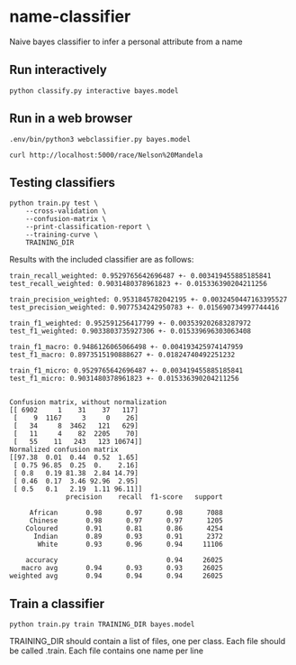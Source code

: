 # name-classifier
Naive bayes classifier to infer a personal attribute from a name

## Run interactively
```
python classify.py interactive bayes.model
```

## Run in a web browser
```
.env/bin/python3 webclassifier.py bayes.model

curl http://localhost:5000/race/Nelson%20Mandela
```

## Testing classifiers
```
python train.py test \
    --cross-validation \
    --confusion-matrix \
    --print-classification-report \
    --training-curve \
    TRAINING_DIR
```

Results with the included classifier are as follows:

```
train_recall_weighted: 0.9529765642696487 +- 0.003419455885185841
test_recall_weighted: 0.9031480378961823 +- 0.015336390204211256

train_precision_weighted: 0.9531845782042195 +- 0.0032450447163395527
test_precision_weighted: 0.9077534242950783 +- 0.015690734997744416

train_f1_weighted: 0.952591256417799 +- 0.003539202683287972
test_f1_weighted: 0.9033803735927306 +- 0.015339696303063408

train_f1_macro: 0.9486126065066498 +- 0.004193425974147959
test_f1_macro: 0.8973515190888627 +- 0.01824740492251232

train_f1_micro: 0.9529765642696487 +- 0.003419455885185841
test_f1_micro: 0.9031480378961823 +- 0.015336390204211256


Confusion matrix, without normalization
[[ 6902     1    31    37   117]
 [    9  1167     3     0    26]
 [   34     8  3462   121   629]
 [   11     4    82  2205    70]
 [   55    11   243   123 10674]]
Normalized confusion matrix
[[97.38  0.01  0.44  0.52  1.65]
 [ 0.75 96.85  0.25  0.    2.16]
 [ 0.8   0.19 81.38  2.84 14.79]
 [ 0.46  0.17  3.46 92.96  2.95]
 [ 0.5   0.1   2.19  1.11 96.11]]
              precision    recall  f1-score   support

     African       0.98      0.97      0.98      7088
     Chinese       0.98      0.97      0.97      1205
    Coloured       0.91      0.81      0.86      4254
      Indian       0.89      0.93      0.91      2372
       White       0.93      0.96      0.94     11106

    accuracy                           0.94     26025
   macro avg       0.94      0.93      0.93     26025
weighted avg       0.94      0.94      0.94     26025
```


## Train a classifier
```
python train.py train TRAINING_DIR bayes.model
```


TRAINING_DIR should contain a list of files, one per class. Each file should be called <classname>.train. Each file contains one name per line
